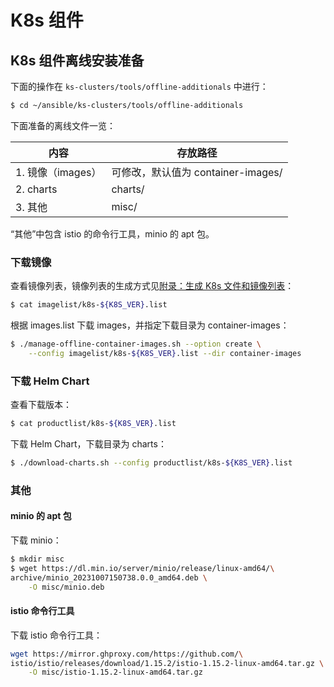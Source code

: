 # K8s 组件

## K8s 组件离线安装准备

下面的操作在 `ks-clusters/tools/offline-additionals` 中进行：

```bash
$ cd ~/ansible/ks-clusters/tools/offline-additionals
```

下面准备的离线文件一览：

| 内容              | 存放路径                           |
| ----------------- | ---------------------------------- |
| 1. 镜像（images） | 可修改，默认值为 container-images/ |
| 2. charts         | charts/                            |
| 3. 其他           | misc/                              |

“其他”中包含 istio 的命令行工具，minio 的 apt 包。

### 下载镜像

查看镜像列表，镜像列表的生成方式见[附录：生成 K8s 文件和镜像列表](../../appendix/generate-k8s-file-and-image-list.md)：

```bash
$ cat imagelist/k8s-${K8S_VER}.list
```

根据 images.list 下载 images，并指定下载目录为 container-images：

```bash
$ ./manage-offline-container-images.sh --option create \
    --config imagelist/k8s-${K8S_VER}.list --dir container-images
```

### 下载 Helm Chart 

查看下载版本：

```bash
$ cat productlist/k8s-${K8S_VER}.list
```

下载 Helm Chart，下载目录为 charts：

```bash
$ ./download-charts.sh --config productlist/k8s-${K8S_VER}.list
```

### 其他

#### minio 的 apt 包

下载 minio：

```bash
$ mkdir misc
$ wget https://dl.min.io/server/minio/release/linux-amd64/\
archive/minio_20231007150738.0.0_amd64.deb \
    -O misc/minio.deb
```

#### istio 命令行工具

下载 istio 命令行工具：

```bash
wget https://mirror.ghproxy.com/https://github.com/\
istio/istio/releases/download/1.15.2/istio-1.15.2-linux-amd64.tar.gz \
    -O misc/istio-1.15.2-linux-amd64.tar.gz
```
